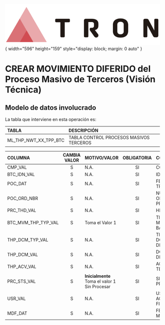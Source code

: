![Imagen LOGO](./00-Imagen/logo-TRON.png){ width="596" height="159" style="display: block; margin: 0 auto" }

# CREAR MOVIMIENTO DIFERIDO del Proceso Masivo de Terceros (**Visión Técnica**)

## **Modelo de datos involucrado**
La tabla que interviene en esta operación es:

| TABLA | DESCRIPCIÓN |
|:--- |:--- |
| ML_THP_NWT_XX_TPP_BTC                       | TABLA CONTROL PROCESOS MASIVOS TERCEROS                                                                               |

| COLUMNA | CAMBIA VALOR | MOTIVO/VALOR | OBLIGATORIA | COMENTARIO |
|:--- |:---: |:--- |:---: |:--- |
| CMP_VAL | S | N.A. | SI | COMPANIA | 
| BTC_IDN_VAL | S | N.A. | SI | IDENTIFICADOR | 
| POC_DAT | S | N.A. | SI | FECHA DE TRATAMIENTO | 
| POC_ORD_NBR | S | N.A. | SI | NUMERO DE ORDEN DE PROCESO | 
| PRC_THD_VAL | S | N.A. | SI | HILO | 
| BTC_MVM_THP_TYP_VAL | S | Toma el Valor 1 | SI | TIPO DE MOVIMIENTO BATCH | 
| THP_DCM_TYP_VAL | S | N.A. | SI | TIPO DEL DOCUMENTO DEL TERCERO | 
| THP_DCM_VAL | S | N.A. | SI | DOCUMENTO DEL TERCERO | 
| THP_ACV_VAL | S | N.A. | SI | ACTIVIDAD TERCERO | 
| PRC_STS_VAL | S | **Inicialmente** Toma el valor 1 Sin Procesar | SI | SITUACION DEL PROCESO | 
| USR_VAL | S | N.A. | SI | USUARIO QUE ACTUALIZO LA FILA | 
| MDF_DAT | S | N.A. | SI | FECHA MODIFICACION | 
